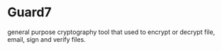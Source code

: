 # Guard7
general purpose cryptography tool that used to encrypt or decrypt file, email, sign and verify files.

